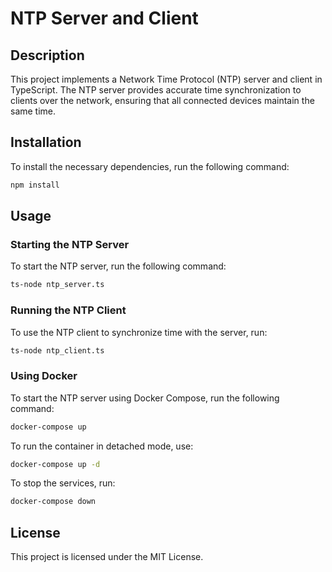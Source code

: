 # NTP Server and Client

## Description
This project implements a Network Time Protocol (NTP) server and client in TypeScript. The NTP server provides accurate time synchronization to clients over the network, ensuring that all connected devices maintain the same time.

## Installation

To install the necessary dependencies, run the following command:

```bash
npm install
```

## Usage

### Starting the NTP Server

To start the NTP server, run the following command:

```bash
ts-node ntp_server.ts
```

### Running the NTP Client

To use the NTP client to synchronize time with the server, run:

```bash
ts-node ntp_client.ts
```

### Using Docker

To start the NTP server using Docker Compose, run the following command:

```bash
docker-compose up
```

To run the container in detached mode, use:

```bash
docker-compose up -d
```

To stop the services, run:

```bash
docker-compose down
```

## License

This project is licensed under the MIT License.
